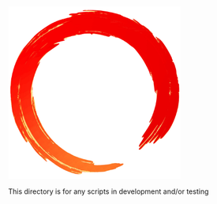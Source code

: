 <img src="./assets/ring.png" width="350">

This directory is for any scripts in development and/or testing
